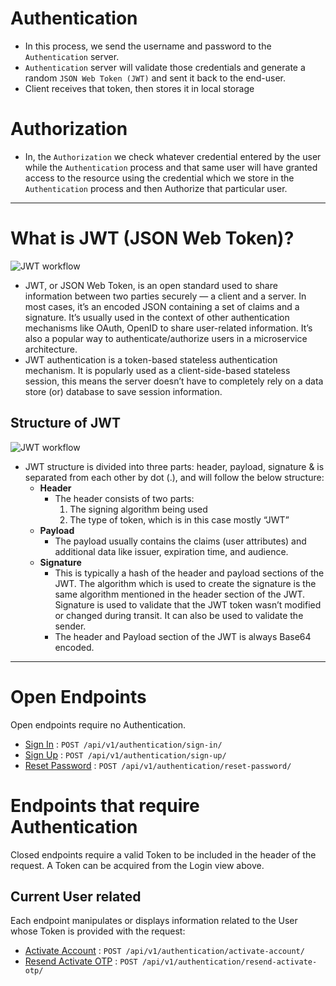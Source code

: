 # Authentication

- In this process, we send the username and password to the `Authentication` server.
- `Authentication` server will validate those credentials and generate a random `JSON Web Token (JWT)` and sent it back to the end-user.
- Client receives that token, then stores it in local storage

# Authorization

- In, the `Authorization` we check whatever credential entered by the user while the `Authentication` process and that same user will have granted access to the resource using the credential which we store in the `Authentication` process and then Authorize that particular user.

---

# What is JWT (JSON Web Token)?

![JWT workflow](./assets/jwt-workflow.png)

- JWT, or JSON Web Token, is an open standard used to share information between two parties securely — a client and a server. In most cases, it’s an encoded JSON containing a set of claims and a signature. It’s usually used in the context of other authentication mechanisms like OAuth, OpenID to share user-related information. It’s also a popular way to authenticate/authorize users in a microservice architecture.
- JWT authentication is a token-based stateless authentication mechanism. It is popularly used as a client-side-based stateless session, this means the server doesn’t have to completely rely on a data store (or) database to save session information.

## Structure of JWT

![JWT workflow](./assets/jwt-structure.png)

- JWT structure is divided into three parts: header, payload, signature & is separated from each other by dot (.), and will follow the below structure:
  - **Header**
    - The header consists of two parts:
      1.  The signing algorithm being used
      2.  The type of token, which is in this case mostly “JWT”
  - **Payload**
    - The payload usually contains the claims (user attributes) and additional data like issuer, expiration time, and audience.
  - **Signature**
    - This is typically a hash of the header and payload sections of the JWT. The algorithm which is used to create the signature is the same algorithm mentioned in the header section of the JWT. Signature is used to validate that the JWT token wasn’t modified or changed during transit. It can also be used to validate the sender.
    - The header and Payload section of the JWT is always Base64 encoded.

---

# Open Endpoints

Open endpoints require no Authentication.

- [Sign In](./sign-in.md) : `POST /api/v1/authentication/sign-in/`
- [Sign Up](./sign-up.md) : `POST /api/v1/authentication/sign-up/`
- [Reset Password](./reset-password.md) : `POST /api/v1/authentication/reset-password/`

# Endpoints that require Authentication

Closed endpoints require a valid Token to be included in the header of the
request. A Token can be acquired from the Login view above.

## Current User related

Each endpoint manipulates or displays information related to the User whose
Token is provided with the request:

- [Activate Account](./activate-account.md) : `POST /api/v1/authentication/activate-account/`
- [Resend Activate OTP](./resend-activate-otp.md) : `POST /api/v1/authentication/resend-activate-otp/`
